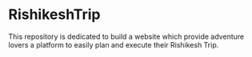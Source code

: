 # RishikeshTrip
This repository is dedicated to build a website which provide adventure lovers a platform to easily plan and execute their Rishikesh Trip.
